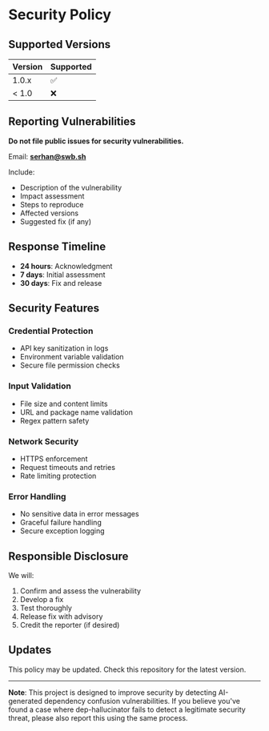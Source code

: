 # Security Policy

## Supported Versions

| Version | Supported |
| ------- | --------- |
| 1.0.x   | ✅        |
| < 1.0   | ❌        |

## Reporting Vulnerabilities

**Do not file public issues for security vulnerabilities.**

Email: **serhan@swb.sh**

Include:
- Description of the vulnerability
- Impact assessment
- Steps to reproduce
- Affected versions
- Suggested fix (if any)

## Response Timeline

- **24 hours**: Acknowledgment
- **7 days**: Initial assessment
- **30 days**: Fix and release

## Security Features

### Credential Protection
- API key sanitization in logs
- Environment variable validation
- Secure file permission checks

### Input Validation
- File size and content limits
- URL and package name validation
- Regex pattern safety

### Network Security
- HTTPS enforcement
- Request timeouts and retries
- Rate limiting protection

### Error Handling
- No sensitive data in error messages
- Graceful failure handling
- Secure exception logging

## Responsible Disclosure

We will:
1. Confirm and assess the vulnerability
2. Develop a fix
3. Test thoroughly
4. Release fix with advisory
5. Credit the reporter (if desired)

## Updates

This policy may be updated. Check this repository for the latest version.

---

**Note**: This project is designed to improve security by detecting AI-generated dependency confusion vulnerabilities. If you believe you've found a case where dep-hallucinator fails to detect a legitimate security threat, please also report this using the same process. 